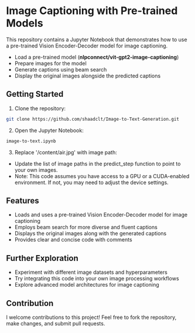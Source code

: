 # Image Captioning with Pre-trained Models

This repository contains a Jupyter Notebook that demonstrates how to use a pre-trained Vision Encoder-Decoder model for image captioning. 

- Load a pre-trained model (**nlpconnect/vit-gpt2-image-captioning**)
- Prepare images for the model
- Generate captions using beam search
 - Display the original images alongside the predicted captions

## Getting Started
1. Clone the repository:

```Bash
git clone https://github.com/shaadclt/Image-to-Text-Generation.git
```

2. Open the Jupyter Notebook:

```Bash
image-to-text.ipynb
```

3. Replace '/content/air.jpg' with image path:

 - Update the list of image paths in the predict_step function to point to your own images.
 - Note: This code assumes you have access to a GPU or a CUDA-enabled environment. If not, you may need to adjust the device settings.

## Features
 - Loads and uses a pre-trained Vision Encoder-Decoder model for image captioning
 - Employs beam search for more diverse and fluent captions
 - Displays the original images along with the generated captions
 - Provides clear and concise code with comments
   
## Further Exploration
 - Experiment with different image datasets and hyperparameters
 - Try integrating this code into your own image processing workflows
 - Explore advanced model architectures for image captioning
   
## Contribution
I welcome contributions to this project! Feel free to fork the repository, make changes, and submit pull requests.

